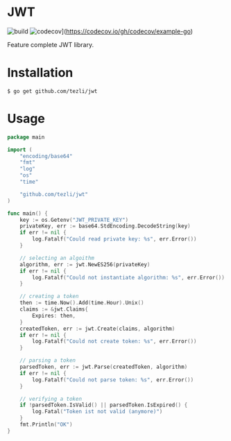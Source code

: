 # JWT
![build](https://github.com/tezli/jwt/actions/workflows/build.yml/badge.svg)
![codecov](https://codecov.io/gh/tezli/keygen/branch/main/graph/badge.svg?token=tNKcOjlxLo)](https://codecov.io/gh/codecov/example-go)

Feature complete JWT library.

# Installation

```shell
$ go get github.com/tezli/jwt
```

# Usage

```go
package main

import (
	"encoding/base64"
	"fmt"
	"log"
	"os"
	"time"

	"github.com/tezli/jwt"
)

func main() {
	key := os.Getenv("JWT_PRIVATE_KEY")
	privateKey, err := base64.StdEncoding.DecodeString(key)
	if err != nil {
		log.Fatalf("Could read private key: %s", err.Error())
	}

	// selecting an algoithm
	algorithm, err := jwt.NewES256(privateKey)
	if err != nil {
		log.Fatalf("Could not instantiate algorithm: %s", err.Error())
	}

	// creating a token
	then := time.Now().Add(time.Hour).Unix()
	claims := &jwt.Claims{
		Expires: then,
	}
	createdToken, err := jwt.Create(claims, algorithm)
	if err != nil {
		log.Fatalf("Could not create token: %s", err.Error())
	}

	// parsing a token
	parsedToken, err := jwt.Parse(createdToken, algorithm)
	if err != nil {
		log.Fatalf("Could not parse token: %s", err.Error())
	}

	// verifying a token
	if !parsedToken.IsValid() || parsedToken.IsExpired() {
		log.Fatal("Token ist not valid (anymore)")
	}
	fmt.Println("OK")
}

```
